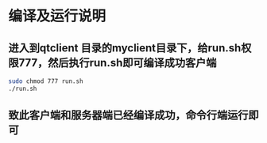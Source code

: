 # 编译及运行说明
## 进入到qtclient 目录的myclient目录下，给run.sh权限777，然后执行run.sh即可编译成功客户端
```bash
sudo chmod 777 run.sh
./run.sh
```
## 致此客户端和服务器端已经编译成功，命令行端运行即可
